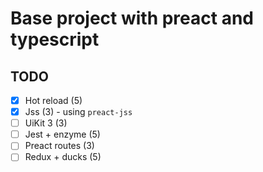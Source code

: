 # Base project with preact and typescript

## TODO

- [X] Hot reload (5)
- [X] Jss (3) - using `preact-jss`
- [ ] UiKit 3 (3)
- [ ] Jest + enzyme (5)
- [ ] Preact routes (3)
- [ ] Redux + ducks (5)
